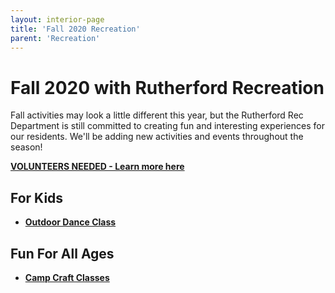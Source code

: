 ```yaml
---
layout: interior-page
title: 'Fall 2020 Recreation'
parent: 'Recreation'
---
```

# Fall 2020 with Rutherford Recreation

Fall activities may look a little different this year, but the Rutherford Rec Department is still committed to creating fun and interesting experiences for our residents. 
We'll be adding new activities and events throughout the season!

[**VOLUNTEERS NEEDED - Learn more here**](../2020/08/27/volunteers-needed/)

## For Kids

* [**Outdoor Dance Class**](../2020/08/14/outdoor-dance/)


## Fun For All Ages

* [**Camp Craft Classes**](../2020/06/25/virtual-craft-classes/)
